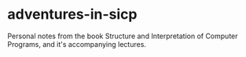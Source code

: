 # adventures-in-sicp
Personal notes from the book Structure and Interpretation of Computer Programs, and it's accompanying lectures. 
